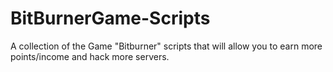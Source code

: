 # BitBurnerGame-Scripts
A collection of the Game "Bitburner" scripts that will allow you to earn more points/income and hack more servers.
